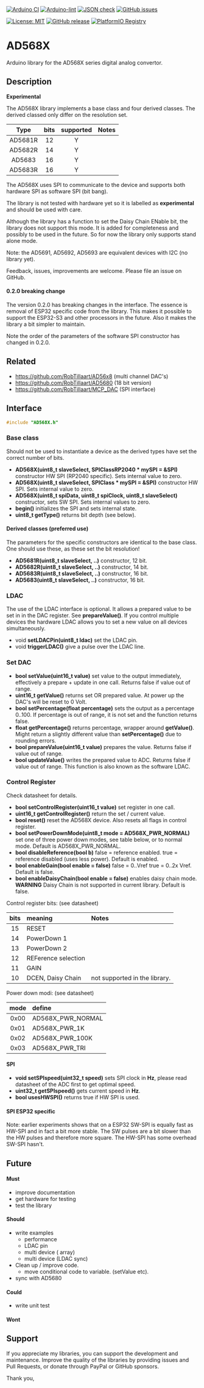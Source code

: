 
[![Arduino CI](https://github.com/RobTillaart/AD568X/workflows/Arduino%20CI/badge.svg)](https://github.com/marketplace/actions/arduino_ci)
[![Arduino-lint](https://github.com/RobTillaart/AD568X/actions/workflows/arduino-lint.yml/badge.svg)](https://github.com/RobTillaart/AD568X/actions/workflows/arduino-lint.yml)
[![JSON check](https://github.com/RobTillaart/AD568X/actions/workflows/jsoncheck.yml/badge.svg)](https://github.com/RobTillaart/AD568X/actions/workflows/jsoncheck.yml)
[![GitHub issues](https://img.shields.io/github/issues/RobTillaart/AD568X.svg)](https://github.com/RobTillaart/AD568X/issues)

[![License: MIT](https://img.shields.io/badge/license-MIT-green.svg)](https://github.com/RobTillaart/AD568X/blob/master/LICENSE)
[![GitHub release](https://img.shields.io/github/release/RobTillaart/AD568X.svg?maxAge=3600)](https://github.com/RobTillaart/AD568X/releases)
[![PlatformIO Registry](https://badges.registry.platformio.org/packages/robtillaart/library/AD568X.svg)](https://registry.platformio.org/libraries/robtillaart/AD568X)


# AD568X

Arduino library for the AD568X series digital analog convertor.


## Description

**Experimental**

The AD568X library implements a base class and four derived classes.
The derived classed only differ on the resolution set. 

|  Type     |  bits  |  supported  |  Notes  |
|:---------:|:------:|:-----------:|:--------|
|  AD5681R  |   12   |     Y       |
|  AD5682R  |   14   |     Y       |
|  AD5683   |   16   |     Y       |
|  AD5683R  |   16   |     Y       |

The AD568X uses SPI to communicate to the device and supports both
hardware SPI as software SPI (bit bang).

The library is not tested with hardware yet so it is labelled as 
**experimental** and should be used with care.

Although the library has a function to set the Daisy Chain ENable bit,
the library does not support this mode. 
It is added for completeness and possibly to be used in the future.
So for now the library only supports stand alone mode. 

Note: the AD5691, AD5692, AD5693 are equivalent devices with I2C (no library yet).

Feedback, issues, improvements are welcome. 
Please file an issue on GitHub.


#### 0.2.0 breaking change

The version 0.2.0 has breaking changes in the interface. 
The essence is removal of ESP32 specific code from the library. 
This makes it possible to support the ESP32-S3 and other processors in the future. 
Also it makes the library a bit simpler to maintain.

Note the order of the parameters of the software SPI constructor has changed in 0.2.0.


## Related

- https://github.com/RobTillaart/AD56x8 (multi channel DAC's)
- https://github.com/RobTillaart/AD5680 (18 bit version)
- https://github.com/RobTillaart/MCP_DAC (SPI interface)


## Interface

```cpp
#include "AD568X.h"
```

### Base class

Should not be used to instantiate a device as the derived types have 
set the correct number of bits. 

- **AD568X(uint8_t slaveSelect, SPIClassRP2040 \* mySPI = &SPI)** constructor HW SPI (RP2040 specific). Sets internal value to zero.
- **AD568X(uint8_t slaveSelect, SPIClass \* mySPI = &SPI)** constructor HW SPI.
Sets internal value to zero.
- **AD568X(uint8_t spiData, uint8_t spiClock, uint8_t slaveSelect)** constructor, 
sets SW SPI.
Sets internal values to zero.
- **begin()** initializes the SPI and sets internal state.
- **uint8_t getType()** returns bit depth (see below).

#### Derived classes (preferred use)

The parameters for the specific constructors are identical to the base class.
One should use these, as these set the bit resolution!

- **AD5681R(uint8_t slaveSelect, ..)** constructor, 12 bit.
- **AD5682R(uint8_t slaveSelect, ..)** constructor, 14 bit.
- **AD5683R(uint8_t slaveSelect, ..)** constructor, 16 bit.
- **AD5683(uint8_t slaveSelect, ..)** constructor,  16 bit.


### LDAC

The use of the LDAC interface is optional.
It allows a prepared value to be set in in the DAC register.
See **prepareValue()**.
If you control multiple devices the hardware LDAC allows you to 
set a new value on all devices simultaneously.

- void **setLDACPin(uint8_t ldac)** set the LDAC pin.
- void **triggerLDAC()** give a pulse over the LDAC line.


### Set DAC

- **bool setValue(uint16_t value)** set value to the output immediately, 
effectively a prepare + update in one call.
Returns false if value out of range.
- **uint16_t getValue()** returns set OR prepared value.
At power up the DAC's will be reset to 0 Volt.
- **bool setPercentage(float percentage)** sets the output as a percentage 0..100.
If percentage is out of range, it is not set and the function returns false.
- **float getPercentage()** returns percentage, wrapper around **getValue()**.
Might return a slightly different value than **setPercentage()** due to 
rounding errors.
- **bool prepareValue(uint16_t value)** prepares the value.
Returns false if value out of range.
- **bool updateValue()** writes the prepared value to ADC.
Returns false if value out of range.
This function is also known as the software LDAC.


### Control Register

Check datasheet for details.

- **bool setControlRegister(uint16_t value)** set register in one call.
- **uint16_t getControlRegister()** return the set / current value.
- **bool reset()** reset the AD568X device.
Also resets all flags in control register.
- **bool setPowerDownMode(uint8_t mode = AD568X_PWR_NORMAL)** 
set one of three power down modes, see table below, or to normal mode.
Default is AD568X_PWR_NORMAL.
- **bool disableReference(bool b)** false = reference enabled.
true = reference disabled (uses less power). 
Default is enabled.
- **bool enableGain(bool enable = false)** false = 0..Vref  true = 0..2x Vref.
Default is false.
- **bool enableDaisyChain(bool enable = false)** enables daisy chain mode.
**WARNING** Daisy Chain is not supported in current library.
Default is false.

Control register bits: (see datasheet)

|  bits  |  meaning             |  Notes  |
|:------:|:---------------------|:--------|
|   15   |  RESET               |
|   14   |  PowerDown 1         |
|   13   |  PowerDown 2         |
|   12   |  REFerence selection |
|   11   |  GAIN                |
|   10   |  DCEN, Daisy Chain   |  not supported in the library.


Power down modi: (see datasheet)

|  mode  |  define             |
|:------:|:--------------------|
|  0x00  |  AD568X_PWR_NORMAL  |
|  0x01  |  AD568X_PWR_1K      |
|  0x02  |  AD568X_PWR_100K    |
|  0x03  |  AD568X_PWR_TRI     |


#### SPI 

- **void setSPIspeed(uint32_t speed)** sets SPI clock in **Hz**,
please read datasheet of the ADC first to get optimal speed.
- **uint32_t getSPIspeed()** gets current speed in **Hz**.
- **bool usesHWSPI()** returns true if HW SPI is used.


#### SPI ESP32 specific

Note: earlier experiments shows that on a ESP32 SW-SPI is equally fast as 
HW-SPI and in fact a bit more stable. 
The SW pulses are a bit slower than the HW pulses and therefore more square. 
The HW-SPI has some overhead SW-SPI hasn't. 


## Future

#### Must

- improve documentation
- get hardware for testing
- test the library

#### Should

- write examples
  - performance
  - LDAC pin
  - multi device ( array)
  - multi device (LDAC sync)
- Clean up / improve code.
  - move conditional code to variable. (setValue etc).
- sync with AD5680

#### Could

- write unit test


#### Wont


## Support

If you appreciate my libraries, you can support the development and maintenance.
Improve the quality of the libraries by providing issues and Pull Requests, or
donate through PayPal or GitHub sponsors.

Thank you,

